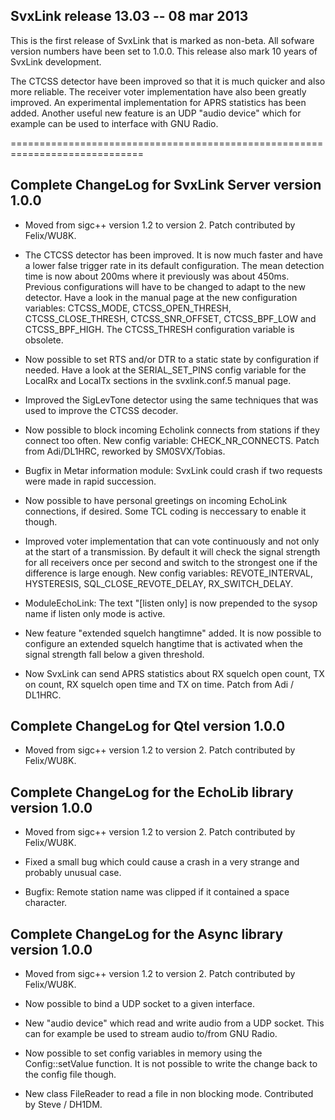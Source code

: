 SvxLink release 13.03 -- 08 mar 2013
------------------------------------

This is the first release of SvxLink that is marked as non-beta. All sofware
version numbers have been set to 1.0.0. This release also mark 10 years of
SvxLink development.

The CTCSS detector have been improved so that it is much quicker and also
more reliable. The receiver voter implementation have also been greatly
improved. An experimental implementation for APRS statistics has been added.
Another useful new feature is an UDP "audio device" which for example can
be used to interface with GNU Radio.



=============================================================================

Complete ChangeLog for SvxLink Server version 1.0.0
---------------------------------------------------

* Moved from sigc++ version 1.2 to version 2.
  Patch contributed by Felix/WU8K.

* The CTCSS detector has been improved. It is now much faster and have
  a lower false trigger rate in its default configuration. The mean
  detection time is now about 200ms where it previously was about 450ms.
  Previous configurations will have to be changed to adapt to the new
  detector. Have a look in the manual page at the new configuration
  variables: CTCSS\_MODE, CTCSS\_OPEN_THRESH, CTCSS\_CLOSE\_THRESH,
  CTCSS\_SNR\_OFFSET, CTCSS\_BPF\_LOW and CTCSS\_BPF\_HIGH. The CTCSS\_THRESH
  configuration variable is obsolete.

* Now possible to set RTS and/or DTR to a static state by configuration
  if needed. Have a look at the SERIAL\_SET\_PINS config variable for the
  LocalRx and LocalTx sections in the svxlink.conf.5 manual page.

* Improved the SigLevTone detector using the same techniques that was
  used to improve the CTCSS decoder.

* Now possible to block incoming Echolink connects from stations if they
  connect too often. New config variable: CHECK\_NR\_CONNECTS.
  Patch from Adi/DL1HRC, reworked by SM0SVX/Tobias.

* Bugfix in Metar information module: SvxLink could crash if two
  requests were made in rapid succession.

* Now possible to have personal greetings on incoming EchoLink connections,
  if desired. Some TCL coding is neccessary to enable it though.

* Improved voter implementation that can vote continuously and not only at the
  start of a transmission. By default it will check the signal strength for
  all receivers once per second and switch to the strongest one if the
  difference is large enough. New config variables: REVOTE\_INTERVAL,
  HYSTERESIS, SQL\_CLOSE\_REVOTE\_DELAY, RX\_SWITCH\_DELAY.

* ModuleEchoLink: The text "[listen only] is now prepended to the sysop name
  if listen only mode is active.

* New feature "extended squelch hangtimne" added. It is now possible to
  configure an extended squelch hangtime that is activated when the
  signal strength fall below a given threshold.

* Now SvxLink can send APRS statistics about RX squelch open count,
  TX on count, RX squelch open time and TX on time.
  Patch from Adi / DL1HRC.



Complete ChangeLog for Qtel version 1.0.0
------------------------------------------

* Moved from sigc++ version 1.2 to version 2.
  Patch contributed by Felix/WU8K.



Complete ChangeLog for the EchoLib library version 1.0.0
--------------------------------------------------------

* Moved from sigc++ version 1.2 to version 2.
  Patch contributed by Felix/WU8K.

* Fixed a small bug which could cause a crash in a very strange and
  probably unusual case.

* Bugfix: Remote station name was clipped if it contained a space character.



Complete ChangeLog for the Async library version 1.0.0
------------------------------------------------------

* Moved from sigc++ version 1.2 to version 2.
  Patch contributed by Felix/WU8K.

* Now possible to bind a UDP socket to a given interface.

* New "audio device" which read and write audio from a UDP socket.
  This can for example be used to stream audio to/from GNU Radio.

* Now possible to set config variables in memory using the Config::setValue
  function. It is not possible to write the change back to the config
  file though.

* New class FileReader to read a file in non blocking mode. Contributed
  by Steve / DH1DM.
